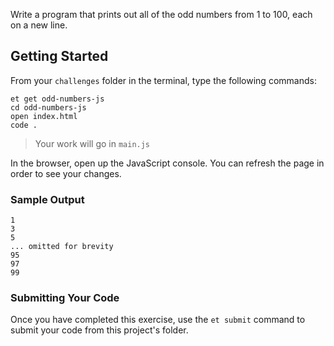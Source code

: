 Write a program that prints out all of the odd numbers from 1 to 100, each
on a new line.

## Getting Started

From your `challenges` folder in the terminal, type the following commands:

```no-highlight
et get odd-numbers-js
cd odd-numbers-js
open index.html
code .
```

> Your work will go in `main.js`

In the browser, open up the JavaScript console. You can refresh the page in order to see your changes.

### Sample Output

```no-highlight
1
3
5
... omitted for brevity
95
97
99
```

### Submitting Your Code

Once you have completed this exercise, use the `et submit` command to submit your code
from this project's folder.
